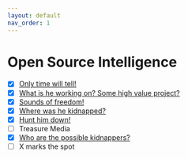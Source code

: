```yaml
---
layout: default
nav_order: 1
---
```

# Open Source Intelligence
- [x] [Only time will tell!](Only%20time%20will%20tell!)
- [x] [What is he working on? Some high value project?](What%20is%20he%20working%20on%20Some%20high%20value%20project)
- [x] [Sounds of freedom!](Sounds%20of%20freedom!)
- [x] [Where was he kidnapped?](Where%20was%20he%20kidnapped)
- [x] [Hunt him down!](Hunt%20him%20down!)
- [ ] Treasure Media
- [x] [Who are the possible kidnappers?](Who%20are%20the%20possible%20kidnappers)
- [ ] X marks the spot
